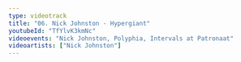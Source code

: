 ```yaml
---
type: videotrack
title: "06. Nick Johnston - Hypergiant"
youtubeId: "TfYlvK3kmNc"
videoevents: "Nick Johnston, Polyphia, Intervals at Patronaat"
videoartists: ["Nick Johnston"]
---
```

